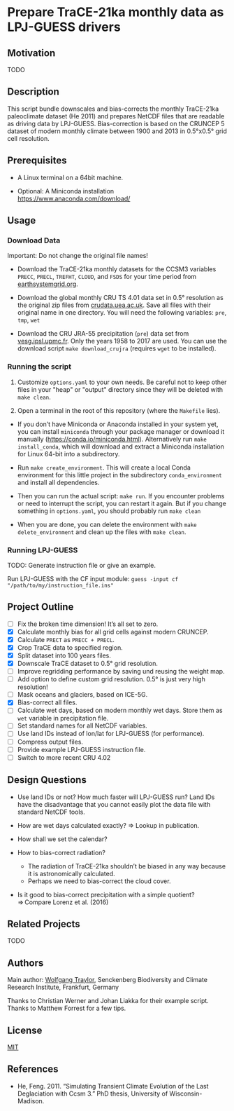 Prepare TraCE-21ka monthly data as LPJ-GUESS drivers
====================================================

Motivation
----------

TODO

Description
-----------

This script bundle downscales and bias-corrects the monthly TraCE-21ka paleoclimate dataset (He 2011) and prepares NetCDF files that are readable as driving data by LPJ-GUESS.
Bias-correction is based on the CRUNCEP 5 dataset of modern monthly climate between 1900 and 2013 in 0.5°x0.5° grid cell resolution.<!--TODO: Citation-->

<!--TODO:
- Algorithm for downscaling
- Why downscaling? ⇒ generate orthographical details
- How to interpret the high resolution: Anything that’s not elevation is an artefact.
- How are changing coast lines handled?
-->

Prerequisites
-------------

- A Linux terminal on a 64bit machine.

- Optional: A Miniconda installation <https://www.anaconda.com/download/>

Usage
-----

### Download Data

Important: Do not change the original file names!

- Download the TraCE-21ka monthly datasets for the CCSM3 variables `PRECC`, `PRECL`, `TREFHT`, `CLOUD`, and `FSDS` for your time period from [earthsystemgrid.org](https://www.earthsystemgrid.org/dataset/ucar.cgd.ccsm3.trace.html).

- Download the global monthly CRU TS 4.01 data set in 0.5° resolution as the original zip files from [crudata.uea.ac.uk](https://crudata.uea.ac.uk/cru/data/hrg/). Save all files with their original name in one directory. You will need the following variables: `pre`, `tmp`, `wet`

- Download the CRU JRA-55 precipitation (`pre`) data set from [vesg.ipsl.upmc.fr](https://vesg.ipsl.upmc.fr/thredds/catalog/work/p529viov/crujra/catalog.html). Only the years 1958 to 2017 are used. You can use the download script `make download_crujra` (requires `wget` to be installed).

### Running the script

1) Customize `options.yaml` to your own needs.
Be careful not to keep other files in your "heap" or "output" directory since they will be deleted with `make clean`.

2) Open a terminal in the root of this repository (where the `Makefile` lies).

  - If you don’t have Miniconda or Anaconda installed in your system yet, you can install `miniconda` through your package manager or download it manually (<https://conda.io/miniconda.html>). Alternatively run `make install_conda`, which will download and extract a Miniconda installation for Linux 64-bit into a subdirectory.

  - Run `make create_environment`. This will create a local Conda environment for this little project in the subdirectory `conda_environment` and install all dependencies.

  - Then you can run the actual script: `make run`. If you encounter problems or need to interrupt the script, you can restart it again. But if you change something in `options.yaml`, you should probably run `make clean` 

  - When you are done, you can delete the environment with `make delete_environment` and clean up the files with `make clean`.

### Running LPJ-GUESS

TODO: Generate instruction file or give an example.

Run LPJ-GUESS with the CF input module: `guess -input cf "/path/to/my/instruction_file.ins"`

Project Outline
---------------

- [ ] Fix the broken time dimension! It’s all set to zero.
- [x] Calculate monthly bias for all grid cells against modern CRUNCEP.
- [x] Calculate `PRECT` as `PRECC + PRECL`.
- [x] Crop TraCE data to specified region.
- [x] Split dataset into 100 years files.
- [x] Downscale TraCE dataset to 0.5° grid resolution.
- [ ] Improve regridding performance by saving und reusing the weight map.
- [ ] Add option to define custom grid resolution. 0.5° is just very high resolution!
- [ ] Mask oceans and glaciers, based on ICE-5G.
- [x] Bias-correct all files.
- [ ] Calculate wet days, based on modern monthly wet days. Store them as `wet` variable in precipitation file.
- [ ] Set standard names for all NetCDF variables.
- [ ] Use land IDs instead of lon/lat for LPJ-GUESS (for performance).
- [ ] Compress output files.
- [ ] Provide example LPJ-GUESS instruction file.
- [ ] Switch to more recent CRU 4.02

Design Questions
----------------

- Use land IDs or not? How much faster will LPJ-GUESS run? Land IDs have the disadvantage that you cannot easily plot the data file with standard NetCDF tools.

- How are wet days calculated exactly? ⇒ Lookup in publication.

- How shall we set the calendar?

- How to bias-correct radiation?
    + The radiation of TraCE-21ka shouldn’t be biased in any way because it is astronomically calculated.
    + Perhaps we need to bias-correct the cloud cover.

- Is it good to bias-correct precipitation with a simple quotient? ⇒ Compare Lorenz et al. (2016)

Related Projects
----------------

TODO

Authors
-------

Main author: [Wolfgang Traylor](mailto:wolfgang.pappa@senckenberg.de), Senckenberg Biodiversity and Climate Research Institute, Frankfurt, Germany

Thanks to Christian Werner and Johan Liakka for their example script.
Thanks to Matthew Forrest for a few tips.

License
-------

[MIT](LICENSE)

References
----------

- He, Feng. 2011. “Simulating Transient Climate Evolution of the Last Deglaciation with Ccsm 3.” PhD thesis, University of Wisconsin-Madison.
